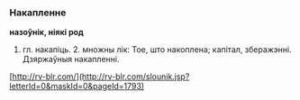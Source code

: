 ### Накапленне
**назоўнік, ніякі род**

1. гл. накапіць. 2. множны лік: Тое, што накоплена; капітал, зберажэнні. Дзяржаўныя накапленні.

<a rel="author">[http://rv-blr.com/](http://rv-blr.com/slounik.jsp?letterId=0&maskId=0&pageId=1793)</a>
